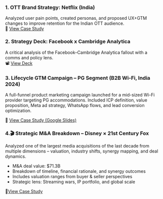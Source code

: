 ### 1. OTT Brand Strategy: Netflix (India)
Analyzed user pain points, created personas, and proposed UX+GTM changes to improve retention for the Indian OTT audience.  
📄 [View Case Study](https://docs.google.com/presentation/d/1pYUHd2sP_K66aieU89TNklZtA6ZyvdhcKuVewMNHg8U/preview)

### 2. Strategy Deck: Facebook x Cambridge Analytica
A critical analysis of the Facebook–Cambridge Analytica fallout with a comms and policy lens.  
📽️ [View Deck](https://docs.google.com/presentation/d/1vGfKSAUPaMpEWiszOcI5eXOHtihj-yhEeYsd_k3UvEc/preview?slide=id.p)


### 3. Lifecycle GTM Campaign – PG Segment (B2B Wi-Fi, India 2024)
A full-funnel product marketing campaign launched for a mid-sized Wi-Fi provider targeting PG accommodations. Included ICP definition, value proposition, Meta ad strategy, WhatsApp flows, and lead conversion optimization.

🔗 [View Case Study (Google Slides)](https://docs.google.com/presentation/d/1Cu5jo-clkOPGiuqP8JVMv4Z0nFEBt4ueEtlATqRmffw/edit?usp=sharing)


### 4.🎬 Strategic M&A Breakdown – Disney × 21st Century Fox

Analyzed one of the largest media acquisitions of the last decade from multiple dimensions – valuation, industry shifts, synergy mapping, and deal dynamics.

- M&A deal value: $71.3B
- Breakdown of timeline, financial rationale, and synergy outcomes
- Includes valuation ranges from buyer & seller perspectives
- Strategic lens: Streaming wars, IP portfolio, and global scale
  
📄[View Case Study](https://docs.google.com/presentation/d/1AuhN2iMnt30Gvamf5k3TAzNiLuJNt2wVvMbp2mKWFfU/preview
)
